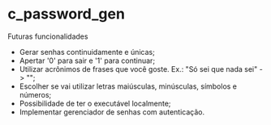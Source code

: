 # c_password_gen

Futuras funcionalidades

- Gerar senhas continuidamente e únicas;
- Apertar '0' para sair e '1' para continuar;
- Utilizar acrônimos de frases que você goste. Ex.: "Só sei que nada sei" -> "";
- Escolher se vai utilizar letras maiúsculas, minúsculas, símbolos e números;
- Possibilidade de ter o executável localmente;
- Implementar gerenciador de senhas com autenticação.
